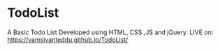 # TodoList
 A Basic Todo List Developed using HTML, CSS ,JS and jQuery.
 LIVE on: https://vamsivanteddu.github.io/TodoList/

